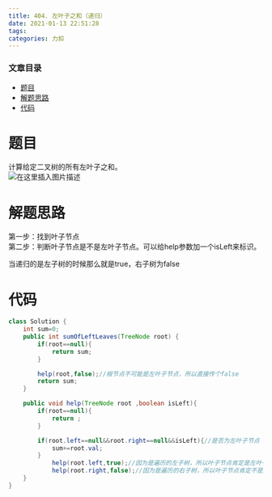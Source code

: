 ```yaml
---
title: 404. 左叶子之和（递归）
date: 2021-01-13 22:51:28
tags: 
categories: 力扣
---
```


<!--more-->

### 文章目录

- [题目](#_1)
- [解题思路](#_5)
- [代码](#_10)

# 题目

计算给定二叉树的所有左叶子之和。  
![在这里插入图片描述](https://img-blog.csdnimg.cn/20210113224952145.png?x-oss-process=image/watermark,type_ZmFuZ3poZW5naGVpdGk,shadow_10,text_aHR0cHM6Ly9ibG9nLmNzZG4ubmV0L3FxXzIxMDQwNTU5,size_16,color_FFFFFF,t_70)

# 解题思路

第一步：找到叶子节点  
第二步：判断叶子节点是不是左叶子节点。可以给help参数加一个isLeft来标识。

当递归的是左子树的时候那么就是true，右子树为false

# 代码

```java
class Solution {
    int sum=0;
    public int sumOfLeftLeaves(TreeNode root) {
        if(root==null){
            return sum;
        }

        help(root,false);//根节点不可能是左叶子节点，所以直接传个false
        return sum;
    }

    public void help(TreeNode root ,boolean isLeft){
        if(root==null){
            return ;
        }

        if(root.left==null&&root.right==null&&isLeft){//是否为左叶子节点
            sum+=root.val;
        }
            help(root.left,true);//因为是遍历的左子树，所以叶子节点肯定是左叶子节点
            help(root.right,false);//因为是遍历的右子树，所以叶子节点肯定不是左叶子节点
    }
}
```